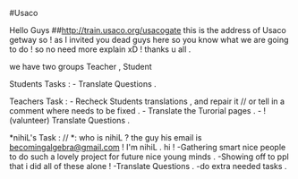 #Usaco

Hello Guys ##http://train.usaco.org/usacogate 
this is the address of Usaco getway so !
as I invited you dead guys here so you know what we are going to do ! 
so no need more explain xD ! thanks u all .

we have two groups Teacher , Student 

Students Tasks :
        - Translate Questions .
   
Teachers Task  : 
        - Recheck Students translations , and repair it // or tell in a comment where needs to be fixed .
        - Translate the Turorial pages .
        - !(valunteer) Translate Questions .
      

*nihiL's Task : // *: who is nihiL ? the guy his email is becomingalgebra@gmail.com ! I'm nihiL . hi !
        -Gathering smart nice people to do such a lovely project for future nice young minds .
        -Showing off to ppl that i did all of these alone ! 
        -Translate Questions .
        -do extra needed tasks .
       
      
